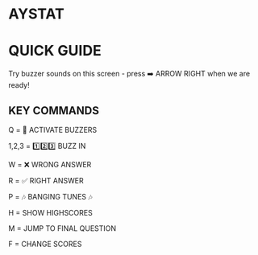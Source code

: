 AYSTAT
==========

QUICK GUIDE
==========

Try buzzer sounds on this screen - press ➡️ ARROW RIGHT when we are ready!



## KEY COMMANDS

Q = 🏁 ACTIVATE BUZZERS

1,2,3 = 1️⃣2️⃣3️⃣ BUZZ IN

W = ❌ WRONG ANSWER

R = ✅ RIGHT ANSWER

P = 🎶 BANGING TUNES 🎶

H = SHOW HIGHSCORES

M = JUMP TO FINAL QUESTION

F = CHANGE SCORES
